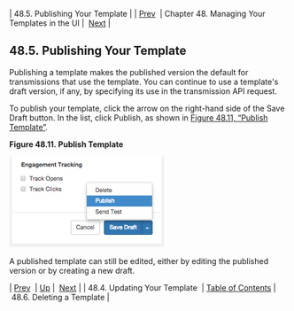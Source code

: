 | 48.5. Publishing Your Template |
| [Prev](web-ui.update.template)  | Chapter 48. Managing Your Templates in the UI |  [Next](web-ui.templates.delete) |

## 48.5. Publishing Your Template

Publishing a template makes the published version the default for transmissions that use the template. You can continue to use a template's draft version, if any, by specifying its use in the transmission API request.

To publish your template, click the arrow on the right-hand side of the Save Draft button. In the list, click Publish, as shown in [Figure 48.11, “Publish Template”](web-ui.templates.publish#figure_publish_template "Figure 48.11. Publish Template").

<a name="figure_publish_template"></a>

**Figure 48.11. Publish Template**

![Publish Template](images/publish_template.png)

A published template can still be edited, either by editing the published version or by creating a new draft.

| [Prev](web-ui.update.template)  | [Up](web-ui.templates) |  [Next](web-ui.templates.delete) |
| 48.4. Updating Your Template  | [Table of Contents](index) |  48.6. Deleting a Template |

